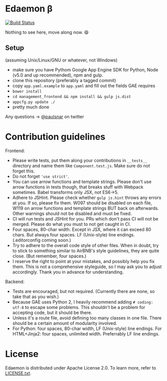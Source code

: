# Edaemon β

[![Build Status](https://travis-ci.org/paulsnar/edaemon.svg)](https://travis-ci.org/paulsnar/edaemon)

Nothing to see here, move along now. :smile:

## Setup

(assuming Unix/Linux/GNU or whatever, not Windows)

* make sure you have Pythom Google App Engine SDK for Python, Node (v5.0 and up recommended), npm and gulp.
* clone this repository (preferably a tagged commit)
* copy `app.yaml.example` to `app.yaml` and fill out the fields GAE requires
* `bower install`
* `cd management_frontend && npm install && gulp js.dist`
* `appcfg.py update ./`
* pretty much done

Any questions → [@paulsnar](https://twitter.com/paulsnar) on twitter

# Contribution guidelines

Frontend:
* Please write tests, put them along your contributions in `__tests__` directory and name them like `Component.test.js`. Make sure do not forget this.
* Do not forget `'use strict'`.
* You can use arrow functions and template strings. Please don't use arrow functions in tests though, that breaks stuff with Webpack sometimes. Babel transforms only JSX, not ES6→5.
* Adhere to JSHint. Please check whether `gulp js.hint` throws any errors at you. If so, please fix them. W097 should be disabled on each file, W119 on arrow functions and template strings BUT back on afterwards. Other warnings should not be disabled and must be fixed.
* CI will run tests and JSHint for you. PRs which don't pass CI will not be merged. Please do what you must to not get caught in CI.
* Four spaces, 80-char width. Except in JSX, where it can exceed 80 chars. But always four spaces. LF (Unix-style) line endings. (.editorconfig coming soon.)
* Try to adhere to the overall code style of other files. When in doubt, try to stick to something similar to AirBNB's style guidelines, they are quite close. (But remember, four spaces.)
* I reserve the right to point at your mistakes, and possibly help you fix them. This is not a comprehensive styleguide, so I may ask you to adjust accordingly. Thank you in advance for understanding.

Backend:
* Tests are encouraged, but not required. (Currently there are none, so take that as you wish.)
* Because GAE uses Python 2, I heavily recommend adding `# coding: utf-8` to escape some problems. This shouldn't be a problem for accepting code, but it should be there.
* Unless it's a route file, avoid defining too many classes in one file. There should be a certain amount of modularity involved.
* For Python: four spaces, 80-char width, LF (Unix-style) line endings. For HTML+Jinja2: four spaces, unlimited width. Preferrably LF line endings.

# License

Edaemon is distributed under Apache License 2.0. To learn more, refer to
[LICENSE.txt](LICENSE.txt).
